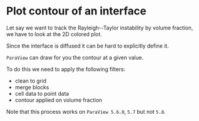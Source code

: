 # Plot contour of an interface 

Let say we want to track the Rayleigh--Taylor instability by volume fraction, we have to look at the 2D colored plot.

Since the interface is diffused it can be hard to explicitly define it.

`ParaView` can draw for you the contour at a given value. 

To do this we need to apply the following filters:

- clean to grid
- merge blocks
- cell data to point data
- contour applied on volume fraction 

Note that this process works on `ParaView 5.6.0`, `5.7` but not `5.8`.